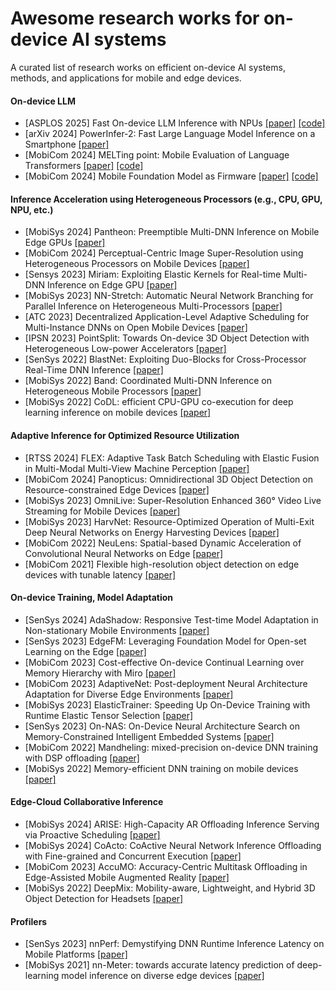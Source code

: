 # Awesome research works for on-device AI systems

A curated list of research works on efficient on-device AI systems, methods, and applications for mobile and edge devices.

<!-- ### Efficient On-device AI Systems for Mobile and Edge Devices -->

<!-- ACM ***MobiSys***, ACM ***MobiCom***, ACM ***Sensys***, ACM ***EuroSys***, ACM ***IPSN***, ACM ***ASPLOS***, USENIX ***NSDI***, USENIX ***ATC***, ***MLSys***, ... -->

#### On-device LLM
- [ASPLOS 2025] Fast On-device LLM Inference with NPUs [[paper]](https://arxiv.org/abs/2407.05858) [[code]](https://github.com/UbiquitousLearning/mllm)
- [arXiv 2024] PowerInfer-2: Fast Large Language Model Inference on a Smartphone [[paper]](https://arxiv.org/abs/2406.06282)
- [MobiCom 2024] MELTing point: Mobile Evaluation of Language Transformers [[paper]](https://arxiv.org/abs/2403.12844) [[code]](https://github.com/brave-experiments/MELT-public)
- [MobiCom 2024] Mobile Foundation Model as Firmware [[paper]](https://arxiv.org/pdf/2308.14363) [[code]](https://github.com/UbiquitousLearning/MobileFM)

#### Inference Acceleration using Heterogeneous Processors (e.g., CPU, GPU, NPU, etc.)
- [MobiSys 2024] Pantheon: Preemptible Multi-DNN Inference on Mobile Edge GPUs [[paper]](https://dl.acm.org/doi/pdf/10.1145/3643832.3661878)
- [MobiCom 2024] Perceptual-Centric Image Super-Resolution using Heterogeneous Processors on Mobile Devices [[paper]](https://dl.acm.org/doi/10.1145/3636534.3690698)
- [Sensys 2023] Miriam: Exploiting Elastic Kernels for Real-time Multi-DNN Inference on Edge GPU [[paper]](https://dl.acm.org/doi/10.1145/3625687.3625789)
- [MobiSys 2023] NN-Stretch: Automatic Neural Network Branching for Parallel Inference on Heterogeneous Multi-Processors [[paper]](https://dl.acm.org/doi/pdf/10.1145/3472381.3479910)
- [ATC 2023] Decentralized Application-Level Adaptive Scheduling for Multi-Instance DNNs on Open Mobile Devices [[paper]](https://www.usenix.org/system/files/atc23-sung.pdf)
- [IPSN 2023] PointSplit: Towards On-device 3D Object Detection with Heterogeneous Low-power Accelerators [[paper]](https://dl.acm.org/doi/pdf/10.1145/3583120.3587045)
- [SenSys 2022] BlastNet: Exploiting Duo-Blocks for Cross-Processor Real-Time DNN Inference [[paper]](https://dl.acm.org/doi/pdf/10.1145/3560905.3568520)
- [MobiSys 2022] Band: Coordinated Multi-DNN Inference on Heterogeneous Mobile Processors [[paper]](https://dl.acm.org/doi/pdf/10.1145/3498361.3538948)
- [MobiSys 2022] CoDL: efficient CPU-GPU co-execution for deep learning inference on mobile devices [[paper]](https://dl.acm.org/doi/pdf/10.1145/3498361.3538932)

#### Adaptive Inference for Optimized Resource Utilization
- [RTSS 2024] FLEX: Adaptive Task Batch Scheduling with Elastic Fusion in Multi-Modal Multi-View Machine Perception [[paper]](https://ieeexplore.ieee.org/stamp/stamp.jsp?arnumber=10844787)
- [MobiCom 2024] Panopticus: Omnidirectional 3D Object Detection on Resource-constrained Edge Devices [[paper]](https://arxiv.org/pdf/2410.01270)
- [MobiSys 2023] OmniLive: Super-Resolution Enhanced 360° Video Live Streaming for Mobile Devices [[paper]](https://dl.acm.org/doi/pdf/10.1145/3581791.3596851)
- [MobiSys 2023] HarvNet: Resource-Optimized Operation of Multi-Exit Deep Neural Networks on Energy Harvesting Devices [[paper]](https://dl.acm.org/doi/abs/10.1145/3581791.3596845)
- [MobiCom 2022] NeuLens: Spatial-based Dynamic Acceleration of Convolutional Neural Networks on Edge [[paper]](https://dl.acm.org/doi/pdf/10.1145/3495243.3560528)
- [MobiCom 2021] Flexible high-resolution object detection on edge devices with tunable latency [[paper]](https://dl.acm.org/doi/abs/10.1145/3447993.3483274)

#### On-device Training, Model Adaptation
- [SenSys 2024] AdaShadow: Responsive Test-time Model Adaptation in Non-stationary Mobile Environments [[paper]](https://arxiv.org/pdf/2410.08256)
- [SenSys 2023] EdgeFM: Leveraging Foundation Model for Open-set Learning on the Edge [[paper]](https://dl.acm.org/doi/10.1145/3625687.3625793)
- [MobiCom 2023] Cost-effective On-device Continual Learning over Memory Hierarchy with Miro [[paper]](https://dl.acm.org/doi/pdf/10.1145/3570361.3613297)
- [MobiCom 2023] AdaptiveNet: Post-deployment Neural Architecture Adaptation for Diverse Edge Environments [[paper]](https://dl.acm.org/doi/pdf/10.1145/3570361.3592529)
- [MobiSys 2023] ElasticTrainer: Speeding Up On-Device Training with Runtime Elastic Tensor Selection [[paper]](https://dl.acm.org/doi/pdf/10.1145/3581791.3596852)
- [SenSys 2023] On-NAS: On-Device Neural Architecture Search on Memory-Constrained Intelligent Embedded Systems [[paper]](https://dl.acm.org/doi/10.1145/3625687.3625814)
- [MobiCom 2022] Mandheling: mixed-precision on-device DNN training with DSP offloading [[paper]](https://dl.acm.org/doi/abs/10.1145/3495243.3560545)
- [MobiSys 2022] Memory-efficient DNN training on mobile devices [[paper]](https://dl.acm.org/doi/abs/10.1145/3498361.3539765)

#### Edge-Cloud Collaborative Inference
- [MobiSys 2024] ARISE: High-Capacity AR Offloading Inference Serving via Proactive Scheduling [[paper]](https://dl.acm.org/doi/10.1145/3643832.3661894)
- [MobiSys 2024] CoActo: CoActive Neural Network Inference Offloading with Fine-grained and Concurrent Execution [[paper]](https://dl.acm.org/doi/10.1145/3643832.3661885)
- [MobiCom 2023] AccuMO: Accuracy-Centric Multitask Offloading in Edge-Assisted Mobile Augmented Reality [[paper]](https://dl.acm.org/doi/pdf/10.1145/3570361.3592531)
- [MobiSys 2022] DeepMix: Mobility-aware, Lightweight, and Hybrid 3D Object Detection for Headsets [[paper]](https://doi.org/10.1145/3498361.3538945)

#### Profilers
- [SenSys 2023] nnPerf: Demystifying DNN Runtime Inference Latency on Mobile Platforms [[paper]](https://dl.acm.org/doi/10.1145/3625687.3625797)
- [MobiSys 2021] nn-Meter: towards accurate latency prediction of deep-learning model inference on diverse edge devices [[paper]](https://dl.acm.org/doi/10.1145/3458864.3467882)


<!-- ### Efficient AI methods

#### Elastic Neural Networks
- [ICML 2024] FLEXTRON: Many-in-One Flexible Large Language Model [[paper]](https://arxiv.org/pdf/2406.10260)
- [CVPR 2023 *Highlight*] Stitchable Neural Networks [[paper]](https://arxiv.org/abs/2302.06586) [[code]](https://github.com/ziplab/SN-Net)  

#### Efficient LLM/VLMs
- [ICML 2024] MobileLLM: Optimizing Sub-billion Parameter Language Models for On-Device Use Cases [[paper]](https://arxiv.org/pdf/2402.14905) [[code]](https://github.com/facebookresearch/MobileLLM)
- [arXiv 2023] MobileVLM: A Fast, Strong and Open Vision Language Assistant for Mobile Devices [[paper]](https://arxiv.org/abs/2312.16886) [[code]](https://github.com/Meituan-AutoML/MobileVLM?tab=readme-ov-file)

#### Quantization
- [MLSys 2024 *Best Paper*] AWQ: Activation-aware Weight Quantization for On-Device LLM Compression and Acceleration [[paper]](https://arxiv.org/pdf/2306.00978) [[code]](https://github.com/mit-han-lab/llm-awq)

#### Pruning and Compression
- [CVPR 2023] DepGraph: Towards Any Structural Pruning [[paper]](https://arxiv.org/abs/2301.12900) [[code]](https://github.com/VainF/Torch-Pruning)
- [ICML 2023] Efficient Latency-Aware CNN Depth Compression via Two-Stage Dynamic Programming [[paper]](https://arxiv.org/abs/2301.12187) [[code]](https://github.com/snu-mllab/Efficient-CNN-Depth-Compression)
- [NeurIPS 2022] Structural Pruning via Latency-Saliency Knapsack [[paper]](https://arxiv.org/abs/2210.06659) [[code]](https://github.com/NVlabs/HALP)

#### Efficient Vision Transformer (ViT)
- [ICLR 2023 top 5%] Token Merging: Your ViT but Faster [[paper]](https://arxiv.org/abs/2210.09461) [[code]](https://github.com/facebookresearch/ToMe)
- [ICCV 2023] Rethinking Vision Transformers for MobileNet Size and Speed [[paper]](https://arxiv.org/abs/2212.08059) [[code]](https://github.com/snap-research/EfficientFormer)
- [ICCV 2023] EfficientViT: Multi-Scale Linear Attention for High-Resolution Dense Prediction [[paper]](https://arxiv.org/abs/2205.14756) [[code]](https://github.com/mit-han-lab/efficientvit)
- [CVPR 2023] SparseViT: Revisiting Activation Sparsity for Efficient High-Resolution Vision Transformer [[paper]](https://arxiv.org/abs/2303.17605) [[code]](https://github.com/mit-han-lab/sparsevit)
- [CVPR 2022 *Oral*] PoolFormer: MetaFormer Is Actually What You Need for Vision [[paper]](https://arxiv.org/abs/2111.11418) [[code]](https://github.com/sail-sg/poolformer) -->

